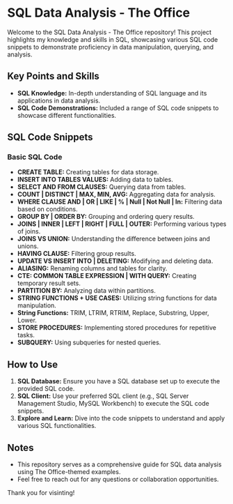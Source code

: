 # SQL Data Analysis - The Office

Welcome to the SQL Data Analysis - The Office repository! This project highlights my knowledge and skills in SQL, showcasing various SQL code snippets to demonstrate proficiency in data manipulation, querying, and analysis.

## Key Points and Skills

- **SQL Knowledge:** In-depth understanding of SQL language and its applications in data analysis.
- **SQL Code Demonstrations:** Included a range of SQL code snippets to showcase different functionalities.

## SQL Code Snippets

### Basic SQL Code

- **CREATE TABLE:** Creating tables for data storage.
- **INSERT INTO TABLES VALUES:** Adding data to tables.
- **SELECT AND FROM CLAUSES:** Querying data from tables.
- **COUNT | DISTINCT | MAX, MIN, AVG:** Aggregating data for analysis.
- **WHERE CLAUSE AND | OR | LIKE | % | Null | Not Null | In:** Filtering data based on conditions.
- **GROUP BY | ORDER BY:** Grouping and ordering query results.
- **JOINS | INNER | LEFT | RIGHT | FULL | OUTER:** Performing various types of joins.
- **JOINS VS UNION:** Understanding the difference between joins and unions.
- **HAVING CLAUSE:** Filtering group results.
- **UPDATE VS INSERT INTO | DELETING:** Modifying and deleting data.
- **ALIASING:** Renaming columns and tables for clarity.
- **CTE: COMMON TABLE EXPRESSION | WITH QUERY:** Creating temporary result sets.
- **PARTITION BY:** Analyzing data within partitions.
- **STRING FUNCTIONS + USE CASES:** Utilizing string functions for data manipulation.
- **String Functions:** TRIM, LTRIM, RTRIM, Replace, Substring, Upper, Lower.
- **STORE PROCEDURES:** Implementing stored procedures for repetitive tasks.
- **SUBQUERY:** Using subqueries for nested queries.

## How to Use

1. **SQL Database:** Ensure you have a SQL database set up to execute the provided SQL code.
2. **SQL Client:** Use your preferred SQL client (e.g., SQL Server Management Studio, MySQL Workbench) to execute the SQL code snippets.
3. **Explore and Learn:** Dive into the code snippets to understand and apply various SQL functionalities.

## Notes

- This repository serves as a comprehensive guide for SQL data analysis using The Office-themed examples.
- Feel free to reach out for any questions or collaboration opportunities.

Thank you for visinting!
